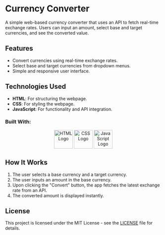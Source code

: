 # Currency Converter

A simple web-based currency converter that uses an API to fetch real-time exchange rates. Users can input an amount, select base and target currencies, and see the converted value.

## Features

- Convert currencies using real-time exchange rates.
- Select base and target currencies from dropdown menus.
- Simple and responsive user interface.

## Technologies Used

- **HTML**: For structuring the webpage.
- **CSS**: For styling the webpage.
- **JavaScript**: For functionality and API integration.

### Built With:
<p align="center"> <img src="https://img.icons8.com/color/96/html-5--v1.png" alt="HTML Logo" width="60" height="60"/> <img src="https://img.icons8.com/color/96/css3.png" alt="CSS Logo" width="60" height="60"/> <img src="https://img.icons8.com/color/96/javascript--v1.png" alt="JavaScript Logo" width="60" height="60"/> </p>

## How It Works

1. The user selects a base currency and a target currency.
2. The user inputs an amount in the base currency.
3. Upon clicking the "Convert" button, the app fetches the latest exchange rate from an API.
4. The converted amount is displayed instantly.

## License

This project is licensed under the MIT License - see the [LICENSE](MIT-LICENSE) file for details.
